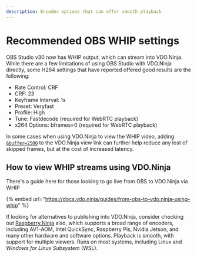 ```yaml
---
description: Encoder options that can offer smooth playback
---
```


# Recommended OBS WHIP settings

OBS Studio v30 now has WHIP output, which can stream into VDO.Ninja. While there are a few limitations of using OBS Studio with VDO.Ninja directly, some H264 settings that have reported offered good results are the following:

* Rate Control: CRF
* CRF: 23
* Keyframe Interval: 1s
* Preset: Veryfast
* Profile: High
* Tune: Fastdecode (required for WebRTC playback)
* x264 Options: bframes=0 (required for WebRTC playback)

In some cases when using VDO.Ninja to view the WHIP video, adding [`&buffer=2500`](../advanced-settings/view-parameters/buffer.md) to the VDO.Ninja view link can further help reduce any lost of skipped frames, but at the cost of increased latency.

## How to view WHIP streams using VDO.Ninja

There's a guide here for those looking to go live from OBS to VDO.Ninja via WHIP

{% embed url="https://docs.vdo.ninja/guides/from-obs-to-vdo.ninja-using-whip" %}

If looking for alternatives to publishing into VDO.Ninja, consider checking out [Raspberry.Ninja](../updates/updates-raspberry.ninja.md) also, which supports a broad range of encoders, including AV1-AOM, Intel QuickSync, Raspberry Pis, Nvidia Jetson, and many other hardware and software options. Playback is smooth, with support for multiple viewers. Runs on most systems, including Linux and _Windows for Linux Subsystem_ (WSL).
